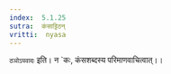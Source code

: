 ```yaml
---
index:  5.1.25
sutra:  कंसाट्टिठन्
vritti:  nyasa
---
```


`ठञोऽपवादः` इति। न `कः, कंसशब्दस्य परिमाणवाचित्वात्।।

